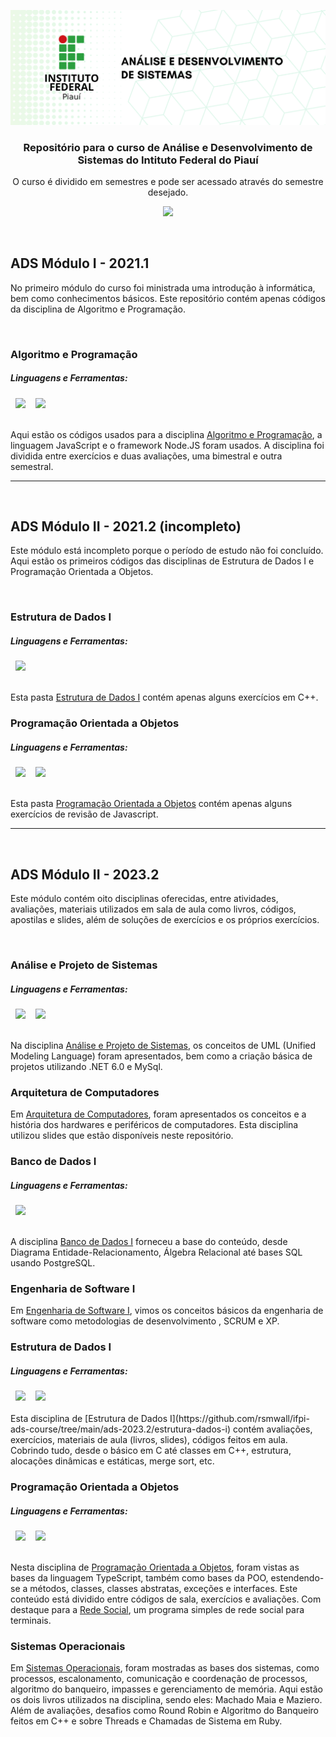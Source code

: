 ![IFPI-ASD-REPO-BANNER](https://github.com/rsmwall/ifpi-ads-course/blob/main/settings/assets/ifpi-ads-repo.png)

<div align="center">
  <h3>Repositório para o curso de Análise e Desenvolvimento de Sistemas do Intituto Federal do Piauí</h3>
  <p>O curso é dividido em semestres e pode ser acessado através do semestre desejado.</p>

  [<img src="https://img.shields.io/badge/LANG-EN_US-003A9B?style=for-the-badge&logoColor=E9D44D&labelColor=181e26&textColor=0D1117" />](https://github.com/rsmwall/ifpi-ads-course/README.md)
</div>

<br>

## ADS Módulo I - 2021.1

No primeiro módulo do curso foi ministrada uma introdução à informática, bem como conhecimentos básicos. Este repositório contém apenas códigos da disciplina de Algoritmo e Programação.

<br>

### Algoritmo e Programação

##### Linguagens e Ferramentas:
<picture>
  <source media="(prefers-color-scheme: dark)" srcset="https://img.shields.io/badge/-JavaScript-0D1117?style=for-the-badge&logo=javascript&logoColor=E9D44D&labelColor=181e26&textColor=0D1117">&nbsp;
  <img src="https://img.shields.io/badge/-JavaScript-white?style=for-the-badge&logo=javascript&logoColor=E9D44D&labelColor=f0f0f0&textColor=0D1117">&nbsp;
</picture>

<picture>
  <source media="(prefers-color-scheme: dark)" srcset="https://img.shields.io/badge/-Node%20js-0D1117?style=for-the-badge&logo=nodedotjs&logoColor=339933&labelColor=181e26&textColor=0D1117">&nbsp;
  <img src="https://img.shields.io/badge/-Node%20js-white?style=for-the-badge&logo=nodedotjs&logoColor=339933&labelColor=f0f0f0&textColor=0D1117">&nbsp;
</picture>

<br>
<br>

Aqui estão os códigos usados ​​para a disciplina [Algoritmo e Programação](https://github.com/rsmwall/ifpi-ads-course/tree/main/ads-2021.1/algoritmos), a linguagem JavaScript e o framework Node.JS foram usados.
A disciplina foi dividida entre exercícios e duas avaliações, uma bimestral e outra semestral.

<hr>
<br>

## ADS Módulo II - 2021.2 (incompleto)

Este módulo está incompleto porque o período de estudo não foi concluído. Aqui estão os primeiros códigos das disciplinas de Estrutura de Dados I e Programação Orientada a Objetos.

<br>

### Estrutura de Dados I

##### Linguagens e Ferramentas:

<picture>
  <source media="(prefers-color-scheme: dark)" srcset="https://img.shields.io/badge/-C%2B%2B-0D1117?style=for-the-badge&logo=c%2B%2B&logoColor=00599C&labelColor=181e26&textColor=0D1117">&nbsp;
  <img src="https://img.shields.io/badge/-C%2B%2B-white?style=for-the-badge&logo=c%2B%2B&logoColor=00599C&labelColor=f0f0f0&textColor=0D1117">&nbsp;
</picture>

<br>
<br>

Esta pasta [Estrutura de Dados I](https://github.com/rsmwall/ifpi-ads-course/tree/main/ads-2021.2/estrutura-dados-l) contém apenas alguns exercícios em C++.

### Programação Orientada a Objetos

##### Linguagens e Ferramentas:

<picture>
  <source media="(prefers-color-scheme: dark)" srcset="https://img.shields.io/badge/-JavaScript-0D1117?style=for-the-badge&logo=javascript&logoColor=E9D44D&labelColor=181e26&textColor=0D1117">&nbsp;
  <img src="https://img.shields.io/badge/-JavaScript-white?style=for-the-badge&logo=javascript&logoColor=E9D44D&labelColor=f0f0f0&textColor=0D1117">&nbsp;
</picture>

<picture>
  <source media="(prefers-color-scheme: dark)" srcset="https://img.shields.io/badge/-Node%20js-0D1117?style=for-the-badge&logo=nodedotjs&logoColor=339933&labelColor=181e26&textColor=0D1117">&nbsp;
  <img src="https://img.shields.io/badge/-Node%20js-white?style=for-the-badge&logo=nodedotjs&logoColor=339933&labelColor=f0f0f0&textColor=0D1117">&nbsp;
</picture>

<br>
<br>

Esta pasta [Programação Orientada a Objetos](https://github.com/rsmwall/ifpi-ads-course/tree/main/ads-2021.2/programacao-orientada-objetos) contém apenas alguns exercícios de revisão de Javascript.

<hr>
<br>

## ADS Módulo II - 2023.2

Este módulo contém oito disciplinas oferecidas, entre atividades, avaliações, materiais utilizados em sala de aula como livros, códigos, apostilas e slides, além de soluções de exercícios e os próprios exercícios.

<br>

### Análise e Projeto de Sistemas

##### Linguagens e Ferramentas:

<picture>
  <source media="(prefers-color-scheme: dark)" srcset="https://img.shields.io/badge/-.NET-0D1117?style=for-the-badge&logo=dotnet&logoColor=6A4097&labelColor=181e26&textColor=0D1117">&nbsp;
  <img src="https://img.shields.io/badge/-.NET-0D1117-white?style=for-the-badge&logo=dotnet&logoColor=6A4097&labelColor=f0f0f0&textColor=0D1117">&nbsp;
</picture>

<picture>
  <source media="(prefers-color-scheme: dark)" srcset="https://img.shields.io/badge/-MySql-0D1117?style=for-the-badge&logo=mysql&logoColor=005C84&labelColor=181e26&textColor=0D1117">&nbsp;
  <img src="https://img.shields.io/badge/-MySql-0D1117-white?style=for-the-badge&logo=mysql&logoColor=005C84&labelColor=f0f0f0&textColor=0D1117">&nbsp;
</picture>

<br>
<br>

Na disciplina [Análise e Projeto de Sistemas](https://github.com/rsmwall/ifpi-ads-course/tree/main/ads-2023.2/analise-projeto-sistemas), os conceitos de UML (Unified Modeling Language) foram apresentados, bem como a criação básica de projetos utilizando .NET 6.0 e MySql.

### Arquitetura de Computadores
Em [Arquitetura de Computadores](https://github.com/rsmwall/ifpi-ads-course/tree/main/ads-2023.2/arquitetura-computadores), foram apresentados os conceitos e a história dos hardwares e periféricos de computadores. Esta disciplina utilizou slides que estão disponíveis neste repositório.

### Banco de Dados I

##### Linguagens e Ferramentas:

<picture>
  <source media="(prefers-color-scheme: dark)" srcset="https://img.shields.io/badge/-PostgreSQL-0D1117?style=for-the-badge&logo=postgresql&logoColor=316192&labelColor=181e26&textColor=0D1117">&nbsp;
  <img src="https://img.shields.io/badge/-PostgreSQL-0D1117-white?style=for-the-badge&logo=postgresql&logoColor=316192&labelColor=f0f0f0&textColor=0D1117">&nbsp;
</picture>

<br>
<br>

A disciplina [Banco de Dados I](https://github.com/rsmwall/ifpi-ads-course/tree/main/ads-2023.2/banco-dados-i) forneceu a base do conteúdo, desde Diagrama Entidade-Relacionamento, Álgebra Relacional até bases SQL usando PostgreSQL.

### Engenharia de Software I

Em [Engenharia de Software I](https://github.com/rsmwall/ifpi-ads-course/tree/main/ads-2023.2/engenharia-software-i), vimos os conceitos básicos da engenharia de software como metodologias de desenvolvimento , SCRUM e XP.

### Estrutura de Dados I

##### Linguagens e Ferramentas:

<picture>
  <source media="(prefers-color-scheme: dark)" srcset="https://img.shields.io/badge/-C-0D1117?style=for-the-badge&logo=c&logoColor=00599C&labelColor=181e26&textColor=0D1117">&nbsp;
  <img src="https://img.shields.io/badge/-C-white?style=for-the-badge&logo=c&logoColor=00599C&labelColor=f0f0f0&textColor=0D1117">&nbsp;
</picture>

<picture>
  <source media="(prefers-color-scheme: dark)" srcset="https://img.shields.io/badge/-C%2B%2B-0D1117?style=for-the-badge&logo=c%2B%2B&logoColor=00599C&labelColor=181e26&textColor=0D1117">&nbsp;
  <img src="https://img.shields.io/badge/-C%2B%2B-white?style=for-the-badge&logo=c%2B%2B&logoColor=00599C&labelColor=f0f0f0&textColor=0D1117">&nbsp;
</picture>

<br>
<br>
Esta disciplina de [Estrutura de Dados I](https://github.com/rsmwall/ifpi-ads-course/tree/main/ads-2023.2/estrutura-dados-i) contém avaliações, exercícios, materiais de aula (livros, slides), códigos feitos em aula. Cobrindo tudo, desde o básico em C até classes em C++, estrutura, alocações dinâmicas e estáticas, merge sort, etc.

### Programação Orientada a Objetos

##### Linguagens e Ferramentas:

<picture>
  <source media="(prefers-color-scheme: dark)" srcset="https://img.shields.io/badge/-TypeScript-0D1117?style=for-the-badge&logo=typescript&logoColor=007ACC&labelColor=181e26&textColor=0D1117">&nbsp;
  <img src="https://img.shields.io/badge/-TypeScript-white?style=for-the-badge&logo=typescript&logoColor=007ACC&labelColor=f0f0f0&textColor=0D1117">&nbsp;
</picture>

<picture>
  <source media="(prefers-color-scheme: dark)" srcset="https://img.shields.io/badge/-Node%20js-0D1117?style=for-the-badge&logo=nodedotjs&logoColor=339933&labelColor=181e26&textColor=0D1117">&nbsp;
  <img src="https://img.shields.io/badge/-Node%20js-white?style=for-the-badge&logo=nodedotjs&logoColor=339933&labelColor=f0f0f0&textColor=0D1117">&nbsp;
</picture>

<br>
<br>

Nesta disciplina de [Programação Orientada a Objetos](https://github.com/rsmwall/ifpi-ads-course/tree/main/ads-2023.2/programacao-orientada-objetos), foram vistas as bases da linguagem TypeScript, também como bases da POO, estendendo-se a métodos, classes, classes abstratas, exceções e interfaces. Este conteúdo está dividido entre códigos de sala, exercícios e avaliações. Com destaque para a [Rede Social](https://github.com/rsmwall/ifpi-ads-course/tree/main/ads-2023.2/programacao-orientada-objetos/avaliacoes/rede-social), um programa simples de rede social para terminais.

### Sistemas Operacionais

Em [Sistemas Operacionais](https://github.com/rsmwall/ifpi-ads-course/tree/main/ads-2023.2/sistemas-operacionais), foram mostradas as bases dos sistemas, como processos, escalonamento, comunicação e coordenação de processos, algoritmo do banqueiro, impasses e gerenciamento de memória. Aqui estão os dois livros utilizados na disciplina, sendo eles: Machado Maia e Maziero. Além de avaliações, desafios como Round Robin e Algoritmo do Banqueiro feitos em C++ e sobre Threads e Chamadas de Sistema em Ruby.
